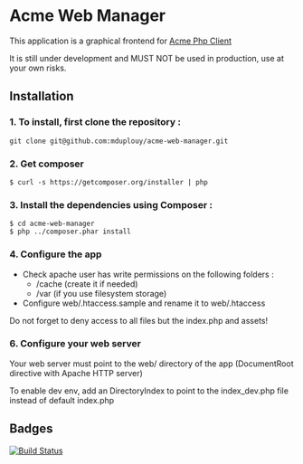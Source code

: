 # Acme Web Manager

This application is a graphical frontend for [Acme Php Client](https://github.com/octopuce/acmephpc)

It is still under development and MUST NOT be used in production, use at your own risks.


## Installation

### 1. To install, first clone the repository :

    git clone git@github.com:mduplouy/acme-web-manager.git

### 2. Get composer

    $ curl -s https://getcomposer.org/installer | php

### 3. Install the dependencies using Composer :

    $ cd acme-web-manager
    $ php ../composer.phar install

### 4. Configure the app

* Check apache user has write permissions on the following folders :
    * /cache (create it if needed)
    * /var   (if you use filesystem storage)
* Configure web/.htaccess.sample and rename it to web/.htaccess

Do not forget to deny access to all files but the index.php and assets!

### 6. Configure your web server

Your web server must point to the web/ directory of the app (DocumentRoot directive with Apache HTTP server)

To enable dev env, add an DirectoryIndex to point to the index_dev.php file instead of default index.php

## Badges
[![Build Status](https://travis-ci.org/mduplouy/silex-cops.png?branch=master)](https://travis-ci.org/mduplouy/silex-cops)
